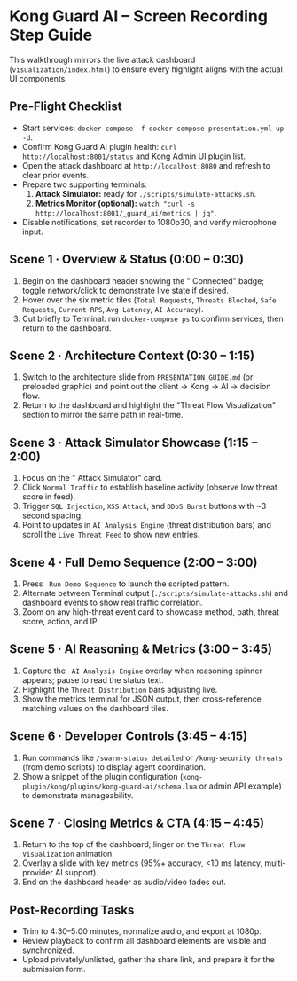 # Kong Guard AI – Screen Recording Step Guide

This walkthrough mirrors the live attack dashboard (`visualization/index.html`) to ensure every highlight aligns with the actual UI components.

## Pre-Flight Checklist
- Start services: `docker-compose -f docker-compose-presentation.yml up -d`.
- Confirm Kong Guard AI plugin health: `curl http://localhost:8001/status` and Kong Admin UI plugin list.
- Open the attack dashboard at `http://localhost:8080` and refresh to clear prior events.
- Prepare two supporting terminals:
  1. **Attack Simulator:** ready for `./scripts/simulate-attacks.sh`.
  2. **Metrics Monitor (optional):** `watch "curl -s http://localhost:8001/_guard_ai/metrics | jq"`.
- Disable notifications, set recorder to 1080p30, and verify microphone input.

## Scene 1 · Overview & Status (0:00 – 0:30)
1. Begin on the dashboard header showing the " Connected" badge; toggle network/click to demonstrate live state if desired.
2. Hover over the six metric tiles (`Total Requests`, `Threats Blocked`, `Safe Requests`, `Current RPS`, `Avg Latency`, `AI Accuracy`).
3. Cut briefly to Terminal: run `docker-compose ps` to confirm services, then return to the dashboard.

## Scene 2 · Architecture Context (0:30 – 1:15)
1. Switch to the architecture slide from `PRESENTATION_GUIDE.md` (or preloaded graphic) and point out the client → Kong → AI → decision flow.
2. Return to the dashboard and highlight the "Threat Flow Visualization" section to mirror the same path in real-time.

## Scene 3 · Attack Simulator Showcase (1:15 – 2:00)
1. Focus on the " Attack Simulator" card.
2. Click `Normal Traffic` to establish baseline activity (observe low threat score in feed).
3. Trigger `SQL Injection`, `XSS Attack`, and `DDoS Burst` buttons with ~3 second spacing.
4. Point to updates in `AI Analysis Engine` (threat distribution bars) and scroll the `Live Threat Feed` to show new entries.

## Scene 4 · Full Demo Sequence (2:00 – 3:00)
1. Press ` Run Demo Sequence` to launch the scripted pattern.
2. Alternate between Terminal output (`./scripts/simulate-attacks.sh`) and dashboard events to show real traffic correlation.
3. Zoom on any high-threat event card to showcase method, path, threat score, action, and IP.

## Scene 5 · AI Reasoning & Metrics (3:00 – 3:45)
1. Capture the ` AI Analysis Engine` overlay when reasoning spinner appears; pause to read the status text.
2. Highlight the `Threat Distribution` bars adjusting live.
3. Show the metrics terminal for JSON output, then cross-reference matching values on the dashboard tiles.

## Scene 6 · Developer Controls (3:45 – 4:15)
1. Run commands like `/swarm-status detailed` or `/kong-security threats` (from demo scripts) to display agent coordination.
2. Show a snippet of the plugin configuration (`kong-plugin/kong/plugins/kong-guard-ai/schema.lua` or admin API example) to demonstrate manageability.

## Scene 7 · Closing Metrics & CTA (4:15 – 4:45)
1. Return to the top of the dashboard; linger on the `Threat Flow Visualization` animation.
2. Overlay a slide with key metrics (95%+ accuracy, <10 ms latency, multi-provider AI support).
3. End on the dashboard header as audio/video fades out.

## Post-Recording Tasks
- Trim to 4:30–5:00 minutes, normalize audio, and export at 1080p.
- Review playback to confirm all dashboard elements are visible and synchronized.
- Upload privately/unlisted, gather the share link, and prepare it for the submission form.
